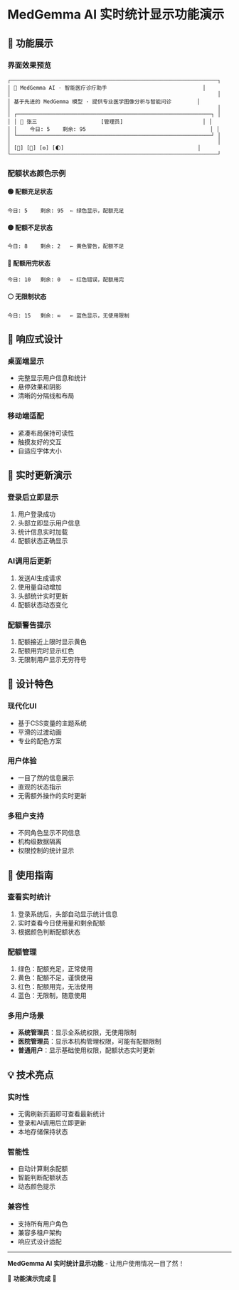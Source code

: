 # MedGemma AI 实时统计显示功能演示

## 🎯 功能展示

### 界面效果预览

```
┌─────────────────────────────────────────────────────────────────┐
│ 🏥 MedGemma AI · 智能医疗诊疗助手                              │
│                                                                 │
│ 基于先进的 MedGemma 模型 · 提供专业医学图像分析与智能问诊        │
│                                                                 │
│ ┌─────────────────────────────────────────────────────────────┐ │
│ │ 👤 张三                    [管理员]                         │ │
│ │    今日: 5    剩余: 95                                       │ │
│ └─────────────────────────────────────────────────────────────┘ │
│                                                                 │
│ [🔑] [👤] [⚙️] [🌓]                                          │
└─────────────────────────────────────────────────────────────────┘
```

### 配额状态颜色示例

#### 🟢 配额充足状态
```
今日: 5    剩余: 95  ← 绿色显示，配额充足
```

#### 🟡 配额不足状态  
```
今日: 8    剩余: 2   ← 黄色警告，配额不足
```

#### 🔴 配额用完状态
```
今日: 10   剩余: 0   ← 红色错误，配额用完
```

#### ⚪ 无限制状态
```
今日: 15   剩余: ∞   ← 蓝色显示，无使用限制
```

## 📱 响应式设计

### 桌面端显示
- 完整显示用户信息和统计
- 悬停效果和阴影
- 清晰的分隔线和布局

### 移动端适配
- 紧凑布局保持可读性
- 触摸友好的交互
- 自适应字体大小

## 🔄 实时更新演示

### 登录后立即显示
1. 用户登录成功
2. 头部立即显示用户信息
3. 统计信息实时加载
4. 配额状态正确显示

### AI调用后更新
1. 发送AI生成请求
2. 使用量自动增加
3. 头部统计实时更新
4. 配额状态动态变化

### 配额警告提示
1. 配额接近上限时显示黄色
2. 配额用完时显示红色
3. 无限制用户显示无穷符号

## 🎨 设计特色

### 现代化UI
- 基于CSS变量的主题系统
- 平滑的过渡动画
- 专业的配色方案

### 用户体验
- 一目了然的信息展示
- 直观的状态指示
- 无需额外操作的实时更新

### 多租户支持
- 不同角色显示不同信息
- 机构级数据隔离
- 权限控制的统计显示

## 🚀 使用指南

### 查看实时统计
1. 登录系统后，头部自动显示统计信息
2. 实时查看今日使用量和剩余配额
3. 根据颜色判断配额状态

### 配额管理
1. 绿色：配额充足，正常使用
2. 黄色：配额不足，谨慎使用
3. 红色：配额用完，无法使用
4. 蓝色：无限制，随意使用

### 多用户场景
- **系统管理员**：显示全系统权限，无使用限制
- **医院管理员**：显示本机构管理权限，可能有配额限制
- **普通用户**：显示基础使用权限，配额状态实时更新

## 💡 技术亮点

### 实时性
- 无需刷新页面即可查看最新统计
- 登录和AI调用后立即更新
- 本地存储保持状态

### 智能性
- 自动计算剩余配额
- 智能判断配额状态
- 动态颜色提示

### 兼容性
- 支持所有用户角色
- 兼容多租户架构
- 响应式设计适配

---

**MedGemma AI 实时统计显示功能** - 让用户使用情况一目了然！

🎯 **功能演示完成** 🎯
